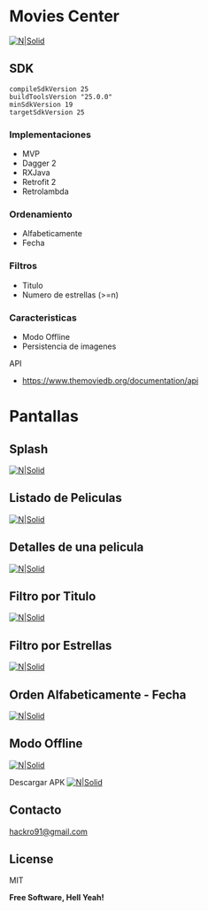 
# Movies Center

[![N|Solid](https://s30.postimg.org/w74sqyyap/logo.png)](https://github.com/David-Hackro/Movies-Central/raw/master/Movies%20Center.apk)


## SDK ##
    compileSdkVersion 25
    buildToolsVersion "25.0.0"
    minSdkVersion 19
    targetSdkVersion 25
### Implementaciones ###
  - MVP
  - Dagger 2
  - RXJava
  - Retrofit 2
  - Retrolambda


### Ordenamiento ###
- Alfabeticamente
- Fecha

### Filtros ###
- Titulo
- Numero de estrellas (>=n)

### Caracteristicas ###
-  Modo Offline
-  Persistencia de imagenes

API
- https://www.themoviedb.org/documentation/api

# Pantallas #
## Splash ##
[![N|Solid](http://i.imgur.com/s9LYT7A.gif)]()

## Listado de Peliculas ##
[![N|Solid](http://i.imgur.com/l0pwpw7.gif)]()

## Detalles de una pelicula ##
[![N|Solid](http://i.imgur.com/sqzqFRi.gif)]()

## Filtro por Titulo ##
[![N|Solid](http://i.imgur.com/Ph07ZXK.gif)]()

## Filtro por Estrellas ##
[![N|Solid](http://i.imgur.com/S23NF2J.gif)]()

## Orden Alfabeticamente - Fecha ##
[![N|Solid](http://i.imgur.com/fSRDqnG.gif)]()

## Modo Offline ##
[![N|Solid]([Imgur](http://i.imgur.com/sBlq8Zu.gif))]()

Descargar APK
[![N|Solid](https://s30.postimg.org/w74sqyyap/logo.png)](https://github.com/David-Hackro/Movies-Central/raw/master/Movies%20Center.apk)

## Contacto ##
hackro91@gmail.com

License
----
MIT

**Free Software, Hell Yeah!**
